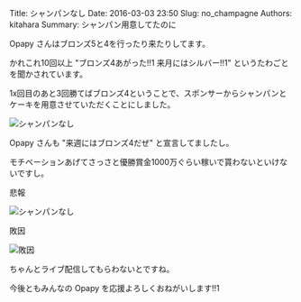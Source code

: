 Title: シャンパンなし
Date: 2016-03-03 23:50
Slug: no_champagne
Authors: kitahara
Summary: シャンパン用意してたのに

Opapy さんはブロンズ5と4を行ったり来たりしてます。

かれこれ10回以上 "ブロンズ4あがった!!1 来月にはシルバー!!1" というたわごとを聞かされています。

1x回目のあと3回勝てばブロンズ4ということで、スポンサーからシャンパンとケーキを用意させていただくことにしました。

![シャンパンなし]({filename}/assets/2016030401.png)

Opapy さんも "来週にはブロンズ4だぜ" と宣言してましたし。

モチベーションあげてさっさと優勝賞金1000万ぐらい稼いで貰わないといけないですし。

悲報

![シャンパンなし]({filename}/assets/2016030402.png)

敗因

![敗因]({filename}/assets/2016030402.png)

ちゃんとライブ配信してもらわないとですね。

今後ともみんなの Opapy を応援よろしくおねがいします!!1
